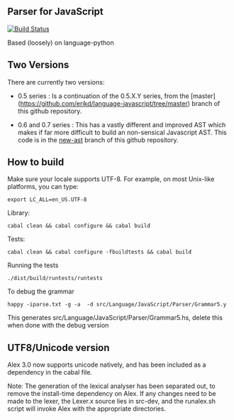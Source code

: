 Parser for JavaScript
---------------------

[![Build Status](https://secure.travis-ci.org/erikd/language-javascript.png?branch=master)](http://travis-ci.org/erikd/language-javascript)

Based (loosely) on language-python

Two Versions
------------

There are currently two versions:

* 0.5 series : Is a continuation of the 0.5.X.Y series, from the [master]
(https://github.com/erikd/language-javascript/tree/master) branch of this
github repository.

* 0.6 and 0.7 series : This has a vastly different and improved AST which makes if far
more difficult to build an non-sensical Javascript AST. This code is in the
[new-ast](https://github.com/erikd/language-javascript/tree/new-ast) branch of
this github repository.


How to build
------------

Make sure your locale supports UTF-8. For example, on most Unix-like platforms,
you can type:

    export LC_ALL=en_US.UTF-8

Library:

    cabal clean && cabal configure && cabal build

Tests:

    cabal clean && cabal configure -fbuildtests && cabal build

Running the tests

    ./dist/build/runtests/runtests


To debug the grammar

    happy -iparse.txt -g -a  -d src/Language/JavaScript/Parser/Grammar5.y

This generates src/Language/JavaScript/Parser/Grammar5.hs, delete this
when done with the debug version


UTF8/Unicode version
--------------------

Alex 3.0 now supports unicode natively, and has been included as a
dependency in the cabal file.

Note: The generation of the lexical analyser has been separated out,
      to remove the install-time dependency on Alex. If any changes
      need to be made to the lexer, the Lexer.x source lies in
      src-dev, and the runalex.sh script will invoke Alex with the
      appropriate directories.
